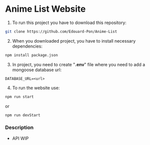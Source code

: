 # Anime List Website

1. To run this project you have to download this repository:
```bash
git clone https://github.com/Edouard-Pon/Anime-List
```

2. When you downloaded project, you have to install necessary dependencies:
```bash
npm install package.json
```

3. In project, you need to create "__.env__" file where you need to add a mongoose database url:
```dotenv
DATABASE_URL=<url>
```

4. To run the website use:
```bash
npm run start
```
or
```bash
npm run devStart
```

### Description

* API WIP
